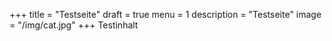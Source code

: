 +++
title = "Testseite"
draft = true
menu = 1
description = "Testseite"
image = "/img/cat.jpg"
+++
Testinhalt

